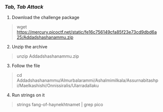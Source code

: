 ### *Tab, Tab Attack*
1. Download the challenge package
> wget https://mercury.picoctf.net/static/fe16c756149cfa85f23e73cd9dbd6a25/Addadshashanammu.zip
2. Unzip the archive
> unzip Addadshashanammu.zip 
3. Follow the file
> cd Addadshashanammu/Almurbalarammi/Ashalmimilkala/Assurnabitashpi/Maelkashishi/Onnissiralis/Ularradallaku 
4. Run strings on it
> strings fang-of-haynekhtnamet | grep pico
